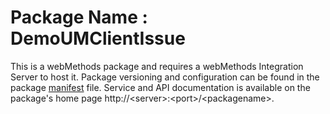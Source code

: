 # Package Name : DemoUMClientIssue
This is a webMethods package and requires a webMethods Integration Server to host it. Package versioning and configuration can be found in the package [manifest](./DemoUMClientIssue/manifest.v3) file. Service and API documentation is available on the package's home page http://&lt;server&gt;:&lt;port&gt;/&lt;packagename>.